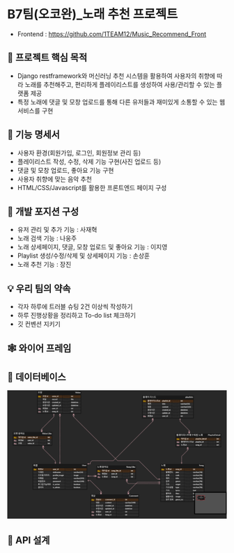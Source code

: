 # B7팀(오코완)_노래 추천 프로젝트 
- Frontend : https://github.com/1TEAM12/Music_Recommend_Front
## ****📌 프로젝트 핵심 목적****

- Django restframework와 머신러닝 추천 시스템을 활용하여 사용자의 취향에 따라 노래를 추천해주고, 편리하게 플레이리스트를 생성하여 사용/관리할 수 있는 플랫폼 제공
- 특정 노래에 댓글 및 모창 업로드를 통해 다른 유저들과 재미있게 소통할 수 있는 웹 서비스를 구현

## 📄 ****기능 명세서****

- 사용자 환경(회원가입, 로그인, 회원정보 관리 등)
- 플레이리스트 작성, 수정, 삭제 기능 구현(사진 업로드 등)
- 댓글 및 모창 업로드, 좋아요 기능 구현
- 사용자 취향에 맞는 음악 추천
- HTML/CSS/Javascript를 활용한 프론트엔드 페이지 구성

## 📘 ****개발 포지션 구성****

- 유저 관리 및 추가 기능 : 사재혁
- 노래 검색 기능 : 나웅주
- 노래 상세페이지, 댓글, 모창 업로드 및 좋아요 기능 : 이지영
- Playlist 생성/수정/삭제 및 상세페이지 기능 : 손상훈
- 노래 추천 기능 : 장진

## 💡 ****우리 팀의 약속****

- 각자 하루에 트러블 슈팅 2건 이상씩 작성하기
- 하루 진행상황을 정리하고 To-do list 체크하기
- 깃 컨벤션 지키기

## ****🕸 와이어 프레임****


## ****🎯 데이터베이스****

![ex_screenshot](./img/song_erd.PNG)

## ****🎨 API 설계****


